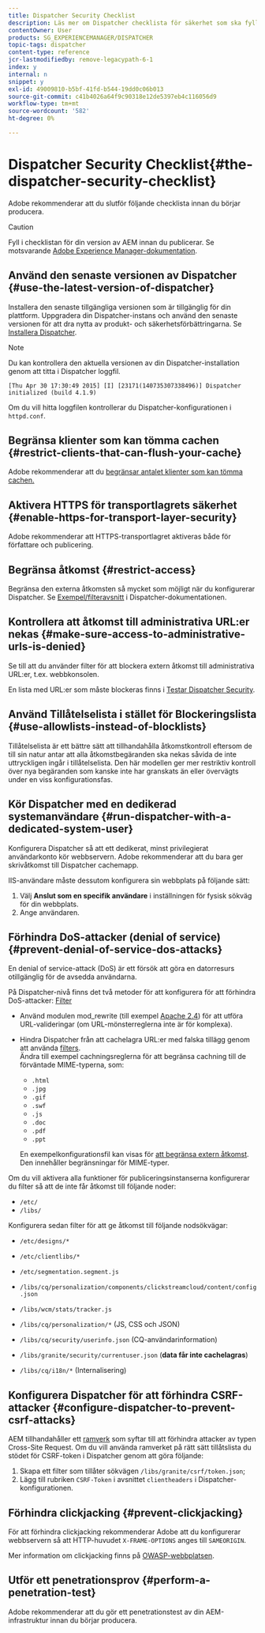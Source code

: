 ```yaml
---
title: Dispatcher Security Checklist
description: Läs mer om Dispatcher checklista för säkerhet som ska fyllas i innan du börjar producera.
contentOwner: User
products: SG_EXPERIENCEMANAGER/DISPATCHER
topic-tags: dispatcher
content-type: reference
jcr-lastmodifiedby: remove-legacypath-6-1
index: y
internal: n
snippet: y
exl-id: 49009810-b5bf-41fd-b544-19dd0c06b013
source-git-commit: c41b4026a64f9c90318e12de5397eb4c116056d9
workflow-type: tm+mt
source-wordcount: '582'
ht-degree: 0%

---
```


# Dispatcher Security Checklist{#the-dispatcher-security-checklist}

<!-- 

Comment Type: remark
Last Modified By: unknown unknown (ims-author-00AF43764F54BE740A490D44@AdobeID)
Last Modified Date: 2015-06-05T05:14:35.365-0400

<p>Food for thought listed on <a href="https://jira.corp.adobe.com/browse/DOC-5649">DOC-5649</a>. To be considered while proof-reading.</p> 
<p> </p>

 -->

Adobe rekommenderar att du slutför följande checklista innan du börjar producera.

>[!CAUTION]
>
>Fyll i checklistan för din version av AEM innan du publicerar. Se motsvarande [Adobe Experience Manager-dokumentation](https://experienceleague.adobe.com/en/docs/experience-manager-65/content/security/security-checklist).

## Använd den senaste versionen av Dispatcher {#use-the-latest-version-of-dispatcher}

Installera den senaste tillgängliga versionen som är tillgänglig för din plattform. Uppgradera din Dispatcher-instans och använd den senaste versionen för att dra nytta av produkt- och säkerhetsförbättringarna. Se [Installera Dispatcher](dispatcher-install.md).

>[!NOTE]
>
>Du kan kontrollera den aktuella versionen av din Dispatcher-installation genom att titta i Dispatcher loggfil.
>
>`[Thu Apr 30 17:30:49 2015] [I] [23171(140735307338496)] Dispatcher initialized (build 4.1.9)`
>
>Om du vill hitta loggfilen kontrollerar du Dispatcher-konfigurationen i `httpd.conf`.

## Begränsa klienter som kan tömma cachen {#restrict-clients-that-can-flush-your-cache}

Adobe rekommenderar att du [begränsar antalet klienter som kan tömma cachen.](dispatcher-configuration.md#limiting-the-clients-that-can-flush-the-cache)

## Aktivera HTTPS för transportlagrets säkerhet {#enable-https-for-transport-layer-security}

Adobe rekommenderar att HTTPS-transportlagret aktiveras både för författare och publicering.

<!-- 

Comment Type: remark
Last Modified By: unknown unknown (ims-author-00AF43764F54BE740A490D44@AdobeID)
Last Modified Date: 2015-06-26T04:41:28.841-0400

<p>Recommended to have SSL termination, front end SSL.</p> 
<p>Question is do we want to have SSL communication between dispatcher and AEM instances (publish and/or author).</p> 
<p>We might want to have two items:</p> 
<ul> 
 <li>MUST HTTPS clients -&gt; dispatcher / load balancer</li> 
 <li>NICE load balancer -&gt; dispatcher<br /> </li> 
 <li>NICE dispatcher -&gt; instances if sensitive information such as credit cards / or infrastructure requirements such as DMZ</li> 
</ul>

 -->

## Begränsa åtkomst {#restrict-access}

Begränsa den externa åtkomsten så mycket som möjligt när du konfigurerar Dispatcher. Se [Exempel/filteravsnitt](dispatcher-configuration.md#main-pars_184_1_title) i Dispatcher-dokumentationen.

## Kontrollera att åtkomst till administrativa URL:er nekas {#make-sure-access-to-administrative-urls-is-denied}

Se till att du använder filter för att blockera extern åtkomst till administrativa URL:er, t.ex. webbkonsolen.

En lista med URL:er som måste blockeras finns i [Testar Dispatcher Security](dispatcher-configuration.md#testing-dispatcher-security).

## Använd Tillåtelselista i stället för Blockeringslista {#use-allowlists-instead-of-blocklists}

Tillåtelselista är ett bättre sätt att tillhandahålla åtkomstkontroll eftersom de till sin natur antar att alla åtkomstbegäranden ska nekas såvida de inte uttryckligen ingår i tillåtelselista. Den här modellen ger mer restriktiv kontroll över nya begäranden som kanske inte har granskats än eller övervägts under en viss konfigurationsfas.

## Kör Dispatcher med en dedikerad systemanvändare {#run-dispatcher-with-a-dedicated-system-user}

Konfigurera Dispatcher så att ett dedikerat, minst privilegierat användarkonto kör webbservern. Adobe rekommenderar att du bara ger skrivåtkomst till Dispatcher cachemapp.

IIS-användare måste dessutom konfigurera sin webbplats på följande sätt:

1. Välj **Anslut som en specifik användare** i inställningen för fysisk sökväg för din webbplats.
1. Ange användaren.

## Förhindra DoS-attacker (denial of service) {#prevent-denial-of-service-dos-attacks}

En denial of service-attack (DoS) är ett försök att göra en datorresurs otillgänglig för de avsedda användarna.

På Dispatcher-nivå finns det två metoder för att konfigurera för att förhindra DoS-attacker: [Filter](https://experienceleague.adobe.com/en/docs#/filter)

* Använd modulen mod_rewrite (till exempel [Apache 2.4](https://httpd.apache.org/docs/2.4/mod/mod_rewrite.html)) för att utföra URL-valideringar (om URL-mönsterreglerna inte är för komplexa).

* Hindra Dispatcher från att cachelagra URL:er med falska tillägg genom att använda [filters](dispatcher-configuration.md#configuring-access-to-content-filter).\
  Ändra till exempel cachningsreglerna för att begränsa cachning till de förväntade MIME-typerna, som:

   * `.html`
   * `.jpg`
   * `.gif`
   * `.swf`
   * `.js`
   * `.doc`
   * `.pdf`
   * `.ppt`

  En exempelkonfigurationsfil kan visas för [att begränsa extern åtkomst](#restrict-access). Den innehåller begränsningar för MIME-typer.

Om du vill aktivera alla funktioner för publiceringsinstanserna konfigurerar du filter så att de inte får åtkomst till följande noder:

* `/etc/`
* `/libs/`

Konfigurera sedan filter för att ge åtkomst till följande nodsökvägar:

* `/etc/designs/*`
* `/etc/clientlibs/*`
* `/etc/segmentation.segment.js`
* `/libs/cq/personalization/components/clickstreamcloud/content/config.json`
* `/libs/wcm/stats/tracker.js`
* `/libs/cq/personalization/*` (JS, CSS och JSON)
* `/libs/cq/security/userinfo.json` (CQ-användarinformation)
* `/libs/granite/security/currentuser.json` (**data får inte cachelagras**)

* `/libs/cq/i18n/*` (Internalisering)

<!-- 

Comment Type: remark
Last Modified By: unknown unknown (ims-author-00AF43764F54BE740A490D44@AdobeID)
Last Modified Date: 2015-06-26T04:38:17.016-0400

<p>We need to highlight whether a path applies to all versions or specific ones.<br /> </p>

 -->

## Konfigurera Dispatcher för att förhindra CSRF-attacker {#configure-dispatcher-to-prevent-csrf-attacks}

AEM tillhandahåller ett [ramverk](https://experienceleague.adobe.com/en/docs/experience-manager-release-information/aem-release-updates/previous-updates/aem-previous-versions#verification-steps) som syftar till att förhindra attacker av typen Cross-Site Request. Om du vill använda ramverket på rätt sätt tillåtslista du stödet för CSRF-token i Dispatcher genom att göra följande:

1. Skapa ett filter som tillåter sökvägen `/libs/granite/csrf/token.json`;
1. Lägg till rubriken `CSRF-Token` i avsnittet `clientheaders` i Dispatcher-konfigurationen.

## Förhindra clickjacking {#prevent-clickjacking}

För att förhindra clickjacking rekommenderar Adobe att du konfigurerar webbservern så att HTTP-huvudet `X-FRAME-OPTIONS` anges till `SAMEORIGIN`.

Mer information om clickjacking finns på [OWASP-webbplatsen](https://owasp.org/www-community/attacks/Clickjacking).

## Utför ett penetrationsprov {#perform-a-penetration-test}

Adobe rekommenderar att du gör ett penetrationstest av din AEM-infrastruktur innan du börjar producera.

